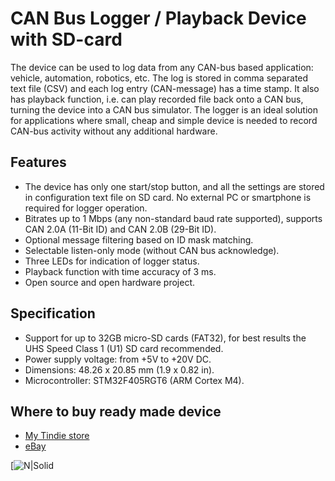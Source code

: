 # CAN Bus Logger / Playback Device with SD-card

The device can be used to log data from any CAN-bus based application: vehicle, automation, robotics, etc. The log is stored in comma separated text file (CSV) and each log entry (CAN-message) has a time stamp. It also has playback function, i.e. can play recorded file back onto a CAN bus, turning the device into a CAN bus simulator. The logger is an ideal solution for applications where small, cheap and simple device is needed to record CAN-bus activity without any additional hardware.

## Features

- The device has only one start/stop button, and all the settings are stored in configuration text file on SD card. No external PC or smartphone is required for logger operation.
- Bitrates up to 1 Mbps (any non-standard baud rate supported), supports CAN 2.0A (11-Bit ID) and CAN 2.0B (29-Bit ID).
- Optional message filtering based on ID mask matching.
- Selectable listen-only mode (without CAN bus acknowledge).
- Three LEDs for indication of logger status.
- Playback function with time accuracy of 3 ms.
- Open source and open hardware project.


## Specification

- Support for up to 32GB micro-SD cards (FAT32), for best results the UHS Speed Class 1 (U1) SD card recommended.
- Power supply voltage: from +5V to +20V DC.
- Dimensions: 48.26 x 20.85 mm (1.9 x 0.82 in).
- Microcontroller: STM32F405RGT6 (ARM Cortex M4).

## Where to buy ready made device

- [My Tindie store](https://www.tindie.com/products/akpc806a/can-bus-logger-with-sd-card/)
- [eBay](http://www.ebay.com/itm/CAN-Bus-Logger-with-SD-card/222408103840)

[![N|Solid](http://i.ebayimg.com/images/g/-foAAOSwYXVYy2zs/s-l1600.jpg)